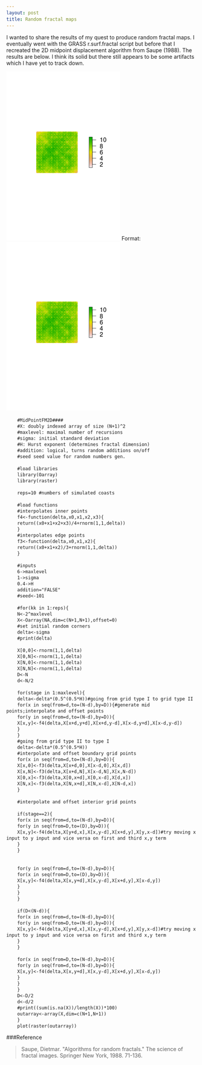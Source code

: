 ```yaml
---
layout: post
title: Random fractal maps
---
```


I wanted to share the results of my quest to produce random fractal maps. I eventually went with the GRASS r.surf.fractal script but before that I recreated the 2D midpoint displacement algorithm from Saupe (1988). The results are below. I think its solid but there still appears to be some artifacts which I have yet to track down.

![fractal](/public/images/fractal.png)
Format: ![Alt Text](/public/images/fractal.png)


        #MidPointFM2D####
        #X: doubly indexed array of size (N+1)^2
        #maxlevel: maximal number of recursions
        #sigma: initial standard deviation
        #H: Hurst exponent (determines fractal dimension)
        #addition: logical, turns random additions on/off
        #seed seed value for random numbers gen.
        
        #load libraries
        library(Oarray)
        library(raster)
        
        reps=10 #numbers of simulated coasts
        
        #load functions
        #interpolates inner points
        f4<-function(delta,x0,x1,x2,x3){
        return((x0+x1+x2+x3)/4+rnorm(1,1,delta))
        }
        #interpolates edge points
        f3<-function(delta,x0,x1,x2){
        return((x0+x1+x2)/3+rnorm(1,1,delta))
        }
        
        #inputs 
        6->maxlevel
        1->sigma
        0.4->H
        addition="FALSE"
        #seed<-101
        
        #for(kk in 1:reps){ 
        N<-2^maxlevel
        X<-Oarray(NA,dim=c(N+1,N+1),offset=0)
        #set initial random corners
        delta<-sigma
        #print(delta)
        
        X[0,0]<-rnorm(1,1,delta)
        X[0,N]<-rnorm(1,1,delta)
        X[N,0]<-rnorm(1,1,delta)
        X[N,N]<-rnorm(1,1,delta)
        D<-N
        d<-N/2
        
        for(stage in 1:maxlevel){
        delta<-delta*(0.5^(0.5*H))#going from grid type I to grid type II
        for(x in seq(from=d,to=(N-d),by=D)){#generate mid points;interpolate and offset points
        for(y in seq(from=d,to=(N-d),by=D)){
        X[x,y]<-f4(delta,X[x+d,y+d],X[x+d,y-d],X[x-d,y+d],X[x-d,y-d])
        }
        }
        #going from grid type II to type I
        delta<-delta*(0.5^(0.5*H))
        #interpolate and offset boundary grid points
        for(x in seq(from=d,to=(N-d),by=D)){
        X[x,0]<-f3(delta,X[x+d,0],X[x-d,0],X[x,d])
        X[x,N]<-f3(delta,X[x+d,N],X[x-d,N],X[x,N-d])
        X[0,x]<-f3(delta,X[0,x+d],X[0,x-d],X[d,x])
        X[N,x]<-f3(delta,X[N,x+d],X[N,x-d],X[N-d,x])
        }
        
        #interpolate and offset interior grid points
        
        if(stage==2){
        for(x in seq(from=d,to=(N-d),by=D)){
        for(y in seq(from=D,to=(D),by=D)){
        X[x,y]<-f4(delta,X[y+d,x],X[x,y-d],X[x+d,y],X[y,x-d])#try moving x input to y input and vice versa on first and third x,y term
        }
        }
        
        
        for(y in seq(from=d,to=(N-d),by=D)){
        for(x in seq(from=D,to=(D),by=D)){  
        X[x,y]<-f4(delta,X[x,y+d],X[x,y-d],X[x+d,y],X[x-d,y])
        }
        }
        }
        
        if(D<(N-d)){
        for(x in seq(from=d,to=(N-d),by=D)){
        for(y in seq(from=D,to=(N-d),by=D)){
        X[x,y]<-f4(delta,X[y+d,x],X[x,y-d],X[x+d,y],X[y,x-d])#try moving x input to y input and vice versa on first and third x,y term
        }
        }
        
        for(x in seq(from=D,to=(N-d),by=D)){  
        for(y in seq(from=d,to=(N-d),by=D)){
        X[x,y]<-f4(delta,X[x,y+d],X[x,y-d],X[x+d,y],X[x-d,y])
        }
        }
        }
        D<-D/2
        d<-d/2
        #print((sum(is.na(X))/length(X))*100) 
        outarray<-array(X,dim=c(N+1,N+1))
        }
        plot(raster(outarray))

###Reference
> Saupe, Dietmar. "Algorithms for random fractals." The science of fractal images. Springer New York, 1988. 71-136.
>